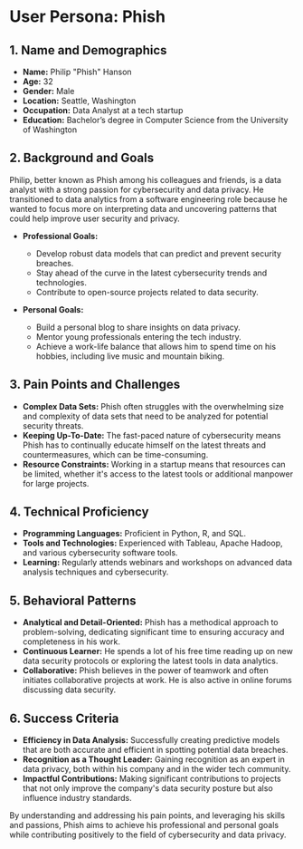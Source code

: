 # User Persona: Phish

## 1. Name and Demographics
- **Name:** Philip "Phish" Hanson
- **Age:** 32
- **Gender:** Male
- **Location:** Seattle, Washington
- **Occupation:** Data Analyst at a tech startup
- **Education:** Bachelor’s degree in Computer Science from the University of Washington

## 2. Background and Goals
Philip, better known as Phish among his colleagues and friends, is a data analyst with a strong passion for cybersecurity and data privacy. He transitioned to data analytics from a software engineering role because he wanted to focus more on interpreting data and uncovering patterns that could help improve user security and privacy.

- **Professional Goals:**
  - Develop robust data models that can predict and prevent security breaches.
  - Stay ahead of the curve in the latest cybersecurity trends and technologies.
  - Contribute to open-source projects related to data security.

- **Personal Goals:**
  - Build a personal blog to share insights on data privacy.
  - Mentor young professionals entering the tech industry.
  - Achieve a work-life balance that allows him to spend time on his hobbies, including live music and mountain biking.

## 3. Pain Points and Challenges
- **Complex Data Sets:** Phish often struggles with the overwhelming size and complexity of data sets that need to be analyzed for potential security threats.
- **Keeping Up-To-Date:** The fast-paced nature of cybersecurity means Phish has to continually educate himself on the latest threats and countermeasures, which can be time-consuming.
- **Resource Constraints:** Working in a startup means that resources can be limited, whether it's access to the latest tools or additional manpower for large projects.

## 4. Technical Proficiency
- **Programming Languages:** Proficient in Python, R, and SQL.
- **Tools and Technologies:** Experienced with Tableau, Apache Hadoop, and various cybersecurity software tools.
- **Learning:** Regularly attends webinars and workshops on advanced data analysis techniques and cybersecurity.

## 5. Behavioral Patterns
- **Analytical and Detail-Oriented:** Phish has a methodical approach to problem-solving, dedicating significant time to ensuring accuracy and completeness in his work.
- **Continuous Learner:** He spends a lot of his free time reading up on new data security protocols or exploring the latest tools in data analytics.
- **Collaborative:** Phish believes in the power of teamwork and often initiates collaborative projects at work. He is also active in online forums discussing data security.

## 6. Success Criteria
- **Efficiency in Data Analysis:** Successfully creating predictive models that are both accurate and efficient in spotting potential data breaches.
- **Recognition as a Thought Leader:** Gaining recognition as an expert in data privacy, both within his company and in the wider tech community.
- **Impactful Contributions:** Making significant contributions to projects that not only improve the company's data security posture but also influence industry standards.

By understanding and addressing his pain points, and leveraging his skills and passions, Phish aims to achieve his professional and personal goals while contributing positively to the field of cybersecurity and data privacy.